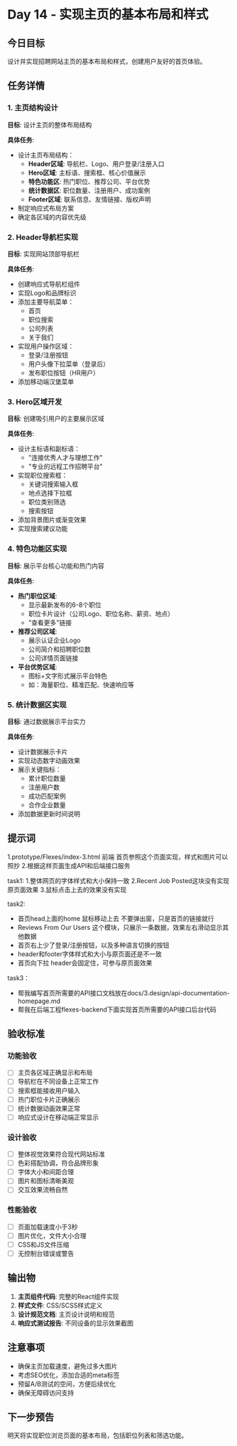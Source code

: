 # Day 14 - 实现主页的基本布局和样式

## 今日目标
设计并实现招聘网站主页的基本布局和样式，创建用户友好的首页体验。

## 任务详情

### 1. 主页结构设计
**目标**: 设计主页的整体布局结构

**具体任务**:
- 设计主页布局结构：
  - **Header区域**: 导航栏、Logo、用户登录/注册入口
  - **Hero区域**: 主标语、搜索框、核心价值展示
  - **特色功能区**: 热门职位、推荐公司、平台优势
  - **统计数据区**: 职位数量、注册用户、成功案例
  - **Footer区域**: 联系信息、友情链接、版权声明
- 制定响应式布局方案
- 确定各区域的内容优先级

### 2. Header导航栏实现
**目标**: 实现网站顶部导航栏

**具体任务**:
- 创建响应式导航栏组件
- 实现Logo和品牌标识
- 添加主要导航菜单：
  - 首页
  - 职位搜索
  - 公司列表
  - 关于我们
- 实现用户操作区域：
  - 登录/注册按钮
  - 用户头像下拉菜单（登录后）
  - 发布职位按钮（HR用户）
- 添加移动端汉堡菜单

### 3. Hero区域开发
**目标**: 创建吸引用户的主要展示区域

**具体任务**:
- 设计主标语和副标语：
  - "连接优秀人才与理想工作"
  - "专业的远程工作招聘平台"
- 实现职位搜索框：
  - 关键词搜索输入框
  - 地点选择下拉框
  - 职位类别筛选
  - 搜索按钮
- 添加背景图片或渐变效果
- 实现搜索建议功能

### 4. 特色功能区实现
**目标**: 展示平台核心功能和热门内容

**具体任务**:
- **热门职位区域**:
  - 显示最新发布的6-8个职位
  - 职位卡片设计（公司Logo、职位名称、薪资、地点）
  - "查看更多"链接
- **推荐公司区域**:
  - 展示认证企业Logo
  - 公司简介和招聘职位数
  - 公司详情页面链接
- **平台优势区域**:
  - 图标+文字形式展示平台特色
  - 如：海量职位、精准匹配、快速响应等

### 5. 统计数据区实现
**目标**: 通过数据展示平台实力

**具体任务**:
- 设计数据展示卡片
- 实现动态数字动画效果
- 展示关键指标：
  - 累计职位数量
  - 注册用户数
  - 成功匹配案例
  - 合作企业数量
- 添加数据更新时间说明

## 提示词
1.prototype/Flexes/index-3.html  前端 首页参照这个页面实现，样式和图片可以照抄
2.根据这样页面生成API和后端接口服务

task1:
1.整体网页的字体样式和大小保持一致
2.Recent Job Posted这块没有实现原页面效果
3.鼠标点击上去的效果没有实现

task2:
- 首页head上面的home 鼠标移动上去 不要弹出窗，只是首页的链接就行
- Reviews From Our Users  这个模块，只展示一条数据，效果左右滑动显示其他数据
- 首页右上少了登录/注册按钮，以及多种语言切换的按钮
- header和footer字体样式和大小与原页面还是不一致
- 首页向下拉 header会固定住，可参与原页面效果


task3：
- 帮我编写首页所需要的API接口文档放在docs/3.design/api-documentation-homepage.md
- 帮我在后端工程flexes-backend下面实现首页所需要的API接口后台代码

## 验收标准

### 功能验收
- [ ] 主页各区域正确显示和布局
- [ ] 导航栏在不同设备上正常工作
- [ ] 搜索框能接收用户输入
- [ ] 热门职位卡片正确展示
- [ ] 统计数据动画效果正常
- [ ] 响应式设计在移动端正常显示

### 设计验收
- [ ] 整体视觉效果符合现代网站标准
- [ ] 色彩搭配协调，符合品牌形象
- [ ] 字体大小和间距合理
- [ ] 图片和图标清晰美观
- [ ] 交互效果流畅自然

### 性能验收
- [ ] 页面加载速度小于3秒
- [ ] 图片优化，文件大小合理
- [ ] CSS和JS文件压缩
- [ ] 无控制台错误或警告

## 输出物
1. **主页组件代码**: 完整的React组件实现
2. **样式文件**: CSS/SCSS样式定义
3. **设计规范文档**: 主页设计说明和规范
4. **响应式测试报告**: 不同设备的显示效果截图

## 注意事项
- 确保主页加载速度，避免过多大图片
- 考虑SEO优化，添加合适的meta标签
- 预留A/B测试的空间，方便后续优化
- 确保无障碍访问支持

## 下一步预告
明天将实现职位浏览页面的基本布局，包括职位列表和筛选功能。
